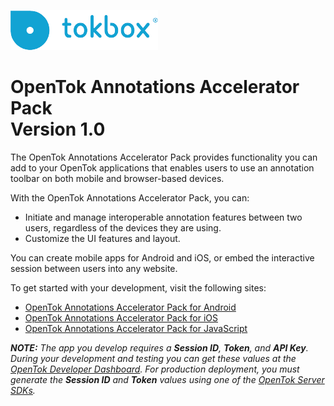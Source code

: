 ![logo](./tokbox-logo.png)

# OpenTok Annotations Accelerator Pack<br/>Version 1.0

The OpenTok Annotations Accelerator Pack provides functionality you can add to your OpenTok applications that enables users to use an annotation toolbar on both mobile and browser-based devices. 

With the OpenTok Annotations Accelerator Pack, you can:

- Initiate and manage interoperable annotation features between two users, regardless of the devices they are using.
- Customize the UI features and layout.

You can create mobile apps for Android and iOS, or embed the interactive session between users into any website. 

To get started with your development, visit the following sites:

- [OpenTok Annotations Accelerator Pack for Android](./android)
- [OpenTok Annotations Accelerator Pack for iOS](./ios)
- [OpenTok Annotations Accelerator Pack for JavaScript](./js)

_**NOTE:** The app you develop requires a **Session ID**, **Token**, and **API Key**. During your development and testing you can get these values at the [OpenTok Developer Dashboard](https://dashboard.tokbox.com/). For production deployment, you must generate the **Session ID** and **Token** values using one of the [OpenTok Server SDKs](https://tokbox.com/developer/sdks/server/)._